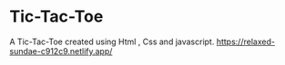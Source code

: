 # Tic-Tac-Toe
A Tic-Tac-Toe created using Html , Css and javascript.
https://relaxed-sundae-c912c9.netlify.app/
